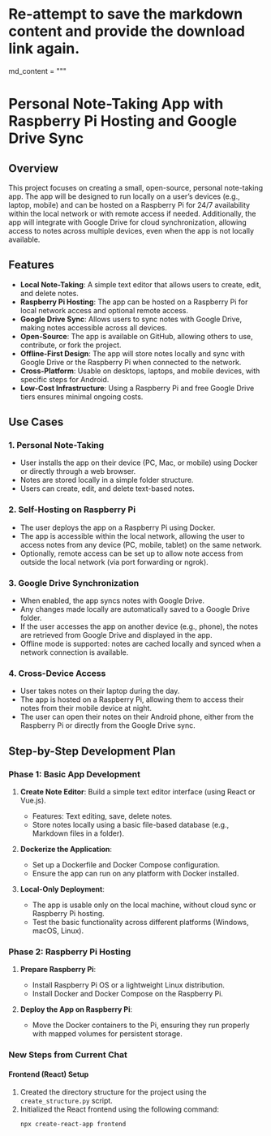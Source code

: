 # Re-attempt to save the markdown content and provide the download link again.

md_content = """
# Personal Note-Taking App with Raspberry Pi Hosting and Google Drive Sync

## Overview
This project focuses on creating a small, open-source, personal note-taking app. The app will be designed to run locally on a user’s devices (e.g., laptop, mobile) and can be hosted on a Raspberry Pi for 24/7 availability within the local network or with remote access if needed. Additionally, the app will integrate with Google Drive for cloud synchronization, allowing access to notes across multiple devices, even when the app is not locally available.

## Features
- **Local Note-Taking**: A simple text editor that allows users to create, edit, and delete notes.
- **Raspberry Pi Hosting**: The app can be hosted on a Raspberry Pi for local network access and optional remote access.
- **Google Drive Sync**: Allows users to sync notes with Google Drive, making notes accessible across all devices.
- **Open-Source**: The app is available on GitHub, allowing others to use, contribute, or fork the project.
- **Offline-First Design**: The app will store notes locally and sync with Google Drive or the Raspberry Pi when connected to the network.
- **Cross-Platform**: Usable on desktops, laptops, and mobile devices, with specific steps for Android.
- **Low-Cost Infrastructure**: Using a Raspberry Pi and free Google Drive tiers ensures minimal ongoing costs.

## Use Cases

### 1. Personal Note-Taking
- User installs the app on their device (PC, Mac, or mobile) using Docker or directly through a web browser.
- Notes are stored locally in a simple folder structure.
- Users can create, edit, and delete text-based notes.

### 2. Self-Hosting on Raspberry Pi
- The user deploys the app on a Raspberry Pi using Docker.
- The app is accessible within the local network, allowing the user to access notes from any device (PC, mobile, tablet) on the same network.
- Optionally, remote access can be set up to allow note access from outside the local network (via port forwarding or ngrok).

### 3. Google Drive Synchronization
- When enabled, the app syncs notes with Google Drive.
- Any changes made locally are automatically saved to a Google Drive folder.
- If the user accesses the app on another device (e.g., phone), the notes are retrieved from Google Drive and displayed in the app.
- Offline mode is supported: notes are cached locally and synced when a network connection is available.

### 4. Cross-Device Access
- User takes notes on their laptop during the day.
- The app is hosted on a Raspberry Pi, allowing them to access their notes from their mobile device at night.
- The user can open their notes on their Android phone, either from the Raspberry Pi or directly from the Google Drive sync.

## Step-by-Step Development Plan

### Phase 1: Basic App Development
1. **Create Note Editor**: Build a simple text editor interface (using React or Vue.js).
   - Features: Text editing, save, delete notes.
   - Store notes locally using a basic file-based database (e.g., Markdown files in a folder).

2. **Dockerize the Application**: 
   - Set up a Dockerfile and Docker Compose configuration.
   - Ensure the app can run on any platform with Docker installed.

3. **Local-Only Deployment**:
   - The app is usable only on the local machine, without cloud sync or Raspberry Pi hosting.
   - Test the basic functionality across different platforms (Windows, macOS, Linux).

### Phase 2: Raspberry Pi Hosting
1. **Prepare Raspberry Pi**:
   - Install Raspberry Pi OS or a lightweight Linux distribution.
   - Install Docker and Docker Compose on the Raspberry Pi.

2. **Deploy the App on Raspberry Pi**:
   - Move the Docker containers to the Pi, ensuring they run properly with mapped volumes for persistent storage.

### New Steps from Current Chat

#### Frontend (React) Setup
1. Created the directory structure for the project using the `create_structure.py` script.
2. Initialized the React frontend using the following command:
   ```bash
   npx create-react-app frontend
